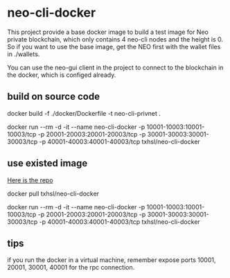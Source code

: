 # neo-cli-docker

This project provide a base docker image to build a test image for Neo private blockchain, which only contains 4 neo-cli nodes and the height is 0. So if you want to use the base image, get the NEO first with the wallet files in ./wallets.

You can use the neo-gui client in the project to connect to the blockchain in the docker, which is configed already.

## build on source code

docker build -f ./docker/Dockerfile -t neo-cli-privnet .

docker run --rm -d -it --name neo-cli-docker -p 10001-10003:10001-10003/tcp -p 20001-20003:20001-20003/tcp -p 30001-30003:30001-30003/tcp -p 40001-40003:40001-40003/tcp txhsl/neo-cli-docker

## use existed image

[Here is the repo](https://hub.docker.com/r/txhsl/neo-cli-docker/)

docker pull txhsl/neo-cli-docker

docker run --rm -d -it --name neo-cli-docker -p 10001-10003:10001-10003/tcp -p 20001-20003:20001-20003/tcp -p 30001-30003:30001-30003/tcp -p 40001-40003:40001-40003/tcp txhsl/neo-cli-docker

## tips

if you run the docker in a virtual machine, remember expose ports 10001, 20001, 30001, 40001 for the rpc connection.